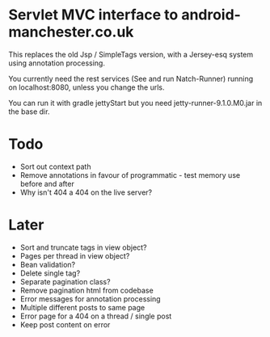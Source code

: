 Servlet MVC interface to android-manchester.co.uk
=================================================
 
This replaces the old Jsp / SimpleTags version, with a Jersey-esq system using annotation processing.

You currently need the rest services (See and run Natch-Runner) running on localhost:8080, unless you change the urls.

You can run it with gradle jettyStart but you need jetty-runner-9.1.0.M0.jar in the base dir.

Todo
====

* Sort out context path
* Remove annotations in favour of programmatic - test memory use before and after
* Why isn't 404 a 404 on the live server?

Later
=====

* Sort and truncate tags in view object?
* Pages per thread in view object?
* Bean validation?
* Delete single tag?
* Separate pagination class?
* Remove pagination html from codebase
* Error messages for annotation processing
* Multiple different posts to same page
* Error page for a 404 on a thread / single post
* Keep post content on error

